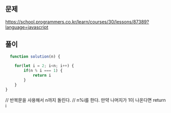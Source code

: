 ## 문제
https://school.programmers.co.kr/learn/courses/30/lessons/87389?language=javascript

## 풀이
```jsx
  function solution(n) {
      
    for(let i = 2; i<n; i++) {
        if(n % i === 1) {
            return i
        }
    }
}
```
// 반복문을 사용해서 n까지 돌린다.
// n%i를 한다. 만약 나머지가 1이 나온다면 return i


